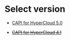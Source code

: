 Select version
==============
* [CAPI for HyperCloud 5.0](https://github.com/tmax-cloud/install-capi/tree/5.0)

* ~~[CAPI for HyperCloud 4.1](https://github.com/tmax-cloud/install-capi/tree/4.1)~~